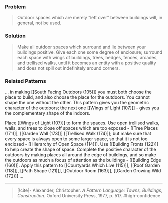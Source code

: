 ### Problem
>Outdoor spaces which are merely “left over” between buildings will, in general, not be used.

### Solution
>Make all outdoor spaces which surround and lie between your buildings positive. Give each one some degree of enclosure; surround each space with wings of buildings, trees, hedges, fences, arcades, and trellised walks, until it becomes an entity with a positive quality and does not spill out indefinitely around corners.

### Related Patterns
... in making [[South Facing Outdoors (105)]] you must both choose the place to build, and also choose the place for the outdoors. You cannot shape the one without the other. This pattern gives you the geometric character of the outdoors; the next one [[Wings of Light (107)]] - gives you the complementary shape of the indoors.

Place [[Wings of Light (107)]] to form the spaces. Use open trellised walks, walls, and trees to close off spaces which are too exposed - [[Tree Places (171)]], [[Garden Wall (173)]] [[Trellised Walk (174)]]; but make sure that every space is always open to some larger space, so that it is not too enclosed - [[Hierarchy of Open Space (114)]]. Use [[Building Fronts (122)]] to help create the shape of space. Complete the positive character of the outdoors by making places all around the edge of buildings, and so make the outdoors as much a focus of attention as the buildings - [[Building Edge (160)]]. Apply this pattern to [[Courtyards Which Live (115)]], [[Roof Garden (118)]], [[Path Shape (121)]], [[Outdoor Room (163)]], [[Garden Growing Wild (172)]] ...

---
> [!cite]- Alexander, Christopher. _A Pattern Language: Towns, Buildings, Construction_. Oxford University Press, 1977, p. 517.
> #high-confidence 